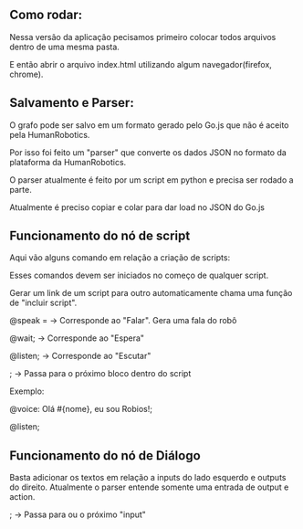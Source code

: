 
## Como rodar:
Nessa versão da aplicação pecisamos primeiro colocar todos arquivos dentro de uma mesma pasta. 

E então abrir o arquivo index.html utilizando algum navegador(firefox, chrome). 

## Salvamento e Parser:
O grafo pode ser salvo em um formato gerado pelo Go.js que não é aceito pela HumanRobotics.

Por isso foi feito um "parser" que converte os dados JSON no formato da plataforma da HumanRobotics.

O parser atualmente é feito por um script em python e precisa ser rodado a parte.

Atualmente é preciso copiar e colar para dar load no JSON do Go.js

## Funcionamento do nó de script
Aqui vão alguns comando em relação a criação de scripts: 

Esses comandos devem ser iniciados no começo de qualquer script.

Gerar um link de um script para outro automaticamente chama uma função de "incluir script".

@speak =      -> Corresponde ao "Falar". Gera uma fala do robô 

@wait;       -> Corresponde ao "Espera" 

@listen;     -> Corresponde ao "Escutar" 

;            -> Passa para o próximo bloco dentro do script

Exemplo:

@voice: Olá #{nome}, eu sou Robios!;

@listen;

## Funcionamento do nó de Diálogo
Basta adicionar os textos em relação a inputs do lado esquerdo e outputs do direito.
  Atualmente o parser entende somente uma entrada de output e action.
  
  ;            -> Passa para ou o próximo "input"
  
